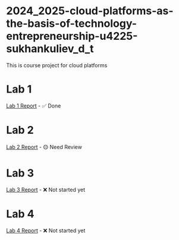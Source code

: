 # 2024_2025-cloud-platforms-as-the-basis-of-technology-entrepreneurship-u4225-sukhankuliev_d_t
This is course project for cloud platforms

# Lab 1
[Lab 1 Report](./lab1/SummaryOfLab1.md) - &#9989; Done

# Lab 2
[Lab 2 Report](./lab2/Lab2Report.md) - &#128993; Need Review

# Lab 3
[Lab 3 Report](#) - &#10060; Not started yet

# Lab 4
[Lab 4 Report](#) - &#10060; Not started yet
